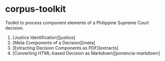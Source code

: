 # corpus-toolkit

Toolkit to process component elements of a Philippine Supreme Court decision.

1. [Justice Identification][justice]
2. [Meta Components of a Decision][meta]
3. [Extracting Decision Components as PDF][extracts]
4. [Converting HTML-based Decision as Markdown][ponencia-markdown]
